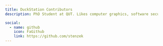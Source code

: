 ```yaml
---
title: DuckStation Contributors
description: PhD Student at QUT. Likes computer graphics, software security, reverse engineering, ML, HPC.

social:
  - name: github
    icon: FaGithub
    link: https://github.com/stenzek
---
```

